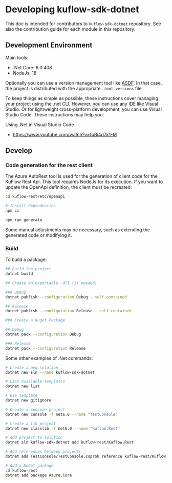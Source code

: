 # Developing kuflow-sdk-dotnet

This doc is intended for contributors to `kuflow-sdk-dotnet` repository. See also the contribution guide for each module in this repository.



## Development Environment

Main tools:

- .Net Core: 6.0.408
- NodeJs: 18

Optionally you can use a version management tool like [ASDF](https://github.com/asdf-vm/asdf). In that case, the project is distributed with the appropriate `.tool-versions` file.

To keep things as simple as possible, these instructions cover managing your project using the .net CLI. However, you can use any IDE like Visual Studio. Or for lightweight cross-platform development, you can use Visual Studio Code. These instructions may help you:

Using .Net in Visual Studio Code

- https://www.youtube.com/watch?v=fuBi4d7k1-M




## Develop

### Code generation for the rest client

The Azure AutoRest tool is used for the generation of client code for the KuFlow Rest Api. This tool requires NodeJs for its execution. If you want to update the OpenApi definition, the client must be recreated:

```bash
cd kuflow-rest/etc/openapi 

# Install dependencies
npm ci

npm run generate
```

Some manual adjustments may be necessary, such as extending the generated code or modifying it.



### Build

To build a package:

```bash
## Build the project
dotnet build

## Create an exportable .dll (if needed)

### Debug
dotnet publish --configuration Debug --self-contained

## Release
dotnet publish --configuration Release --self-contained

### Create a Nuget Package

## Debug
dotnet pack --configuration Debug

### Release
dotnet pack --configuration Release
```



Some other examples of .Net commands:

```bash
# Create a new solution
dotnet new sln --name kuflow-sdk-dotnet

# List available templates
dotnet new list

# Use template
dotnet new gitignore

# Create a console project
dotnet new console -f net6.0 --name "TestConsole"

# Create a lib project
dotnet new classlib -f net6.0 --name "Kuflow.Rest"

# Add project to solution
dotnet sln kuflow-sdk-dotnet add kuflow-rest/Kuflow.Rest

# Add references between projects
dotnet add TestConsole/TestConsole.csprok reference kuflow-rest/Kuflow.Rest.csproj

# Add a NuGet package
cd kuflow-rest
dotnet add package Azure.Core
```



